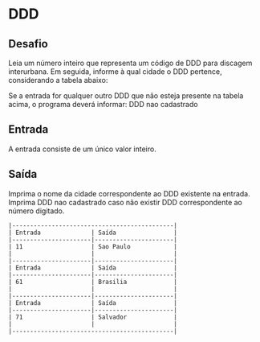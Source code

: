# DDD

## Desafio

Leia um número inteiro que representa um código de DDD para discagem interurbana. Em seguida, informe à qual cidade o DDD pertence, considerando a tabela abaixo:

Se a entrada for qualquer outro DDD que não esteja presente na tabela acima, o programa deverá informar:
DDD nao cadastrado

## Entrada
A entrada consiste de um único valor inteiro.

## Saída
Imprima o nome da cidade correspondente ao DDD existente na entrada. Imprima DDD nao cadastrado caso não existir DDD correspondente ao número digitado.

```
|---------------------------------------------|
| Entrada              | Saída                |
|----------------------|----------------------|
| 11                   | Sao Paulo            |
|                      |                      |
|----------------------|----------------------|
| Entrada              | Saída                |
|----------------------|----------------------|
| 61                   | Brasilia             |
|                      |                      |
|----------------------|----------------------|
| Entrada              | Saída                |
|----------------------|----------------------|
| 71                   | Salvador             |
|                      |                      |
|---------------------------------------------|
```
